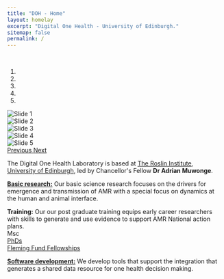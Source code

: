 ```yaml
---
title: "DOH - Home"
layout: homelay
excerpt: "Digital One Health - University of Edinburgh."
sitemap: false
permalink: /
---
```


<br>
<div id="carousel" class="carousel slide fixed-carousel" data-ride="carousel" data-interval="4000" data-pause="hover">

<!-- Menu -->
<ol class="carousel-indicators">
    <li data-target="#carousel" data-slide-to="0" class="active"></li>
    <li data-target="#carousel" data-slide-to="1"></li>
    <li data-target="#carousel" data-slide-to="2"></li>
    <li data-target="#carousel" data-slide-to="3"></li>
    <li data-target="#carousel" data-slide-to="4"></li>
   <!-- <li data-target="#carousel" data-slide-to="5"></li>
    <li data-target="#carousel" data-slide-to="6"></li> -->
</ol>

<!-- Items -->
<div class="carousel-inner" markdown="0">
    <div class="item active">
        <img src="{{ site.url }}{{ site.baseurl }}/images/slider7001400/DOHN.png" alt="Slide 1" />
    </div>
    <div class="item">
        <img src="{{ site.url }}{{ site.baseurl }}/images/slider7001400/FlemingUganda2022jumping.jpeg" alt="Slide 2" />
    </div>
    <div class="item">
        <img src="{{ site.url }}{{ site.baseurl }}/images/slider7001400/projectTHEA.png" alt="Slide 3" />
    </div>
    <div class="item">
        <img src="{{ site.url }}{{ site.baseurl }}/images/slider7001400/ArthursSeat.jpeg" alt="Slide 4" />
    </div>
    <div class="item">
        <img src="{{ site.url }}{{ site.baseurl }}/images/slider7001400/pigproduction.png" alt="Slide 5" />
    </div>
</div>


  <a class="left carousel-control" href="#carousel" role="button" data-slide="prev">
    <span class="glyphicon glyphicon-chevron-left" aria-hidden="true"></span>
    <span class="sr-only">Previous</span>
  </a>
  <a class="right carousel-control" href="#carousel" role="button" data-slide="next">
    <span class="glyphicon glyphicon-chevron-right" aria-hidden="true"></span>
    <span class="sr-only">Next</span>
  </a>
</div>

The Digital One Health Laboratory is based at [The Roslin Institute](http://ed.ac.uk/roslin), [University of Edinburgh](https://www>.ed.ac.uk), led by Chancellor's Fellow **Dr Adrian Muwonge**.

[**Basic research:**](./research/#Projects) Our basic science research focuses on the drivers for emergence and transmission of AMR with a special focus on dynamics at the human and animal interface.

**Training:** Our our post graduate training equips early career researchers with skills to generate and use evidence to support AMR National action plans.<br>
Msc<br>
<a href="./team/#students">PhDs</a><br>
[Fleming Fund Fellowships](https://www.ed.ac.uk/edinburgh-infectious-diseases/fleming-fund-fellowships-scheme)

[**Software development:**](./research/#Software) We develop tools that support the integration that generates a shared data resource for one health decision making.


<!--
To this end, we develop novel spectroscopic-imaging scanning tunneling microscopy (SI-STM) tools to visualize the relevant quantum mechanical degrees of freedom. We want to be able to build the perfect instruments to answer the  scientific questions we deem most important (see [Research](research)).

We are located at Leiden University, the birthplace of superconductivity and home to Kamerlingh Onnes, Lorentz, Huygens, Einstein, de Sitter, and others (see e.g. [the wall of signatures from Ehrenfest lecturers](https://www.lorentz.leidenuniv.nl/history/colloquium/muur_heel.html)). We exchange ideas and work with our neighbors from [Quantum Matter & Optics](http://www.physics.leidenuniv.nl/qo-home), as well as with the colleagues from our [world-class theory section](https://www.lorentz.leidenuniv.nl).

 **We are  looking for passionate new PhD students, Postdocs, and Master students to join the team** [(more info)]({{ site.url }}{{ site.baseurl }}/vacancies) **!**


We are grateful for funding from Leiden University, [NWO](www.nwo.nl) ([Vidi talent scheme](http://www.nwo.nl/en/research-and-results/programmes/Talent+Scheme) and the [Frontiers in Nanoscience program](https://www.universiteitleiden.nl/en/research/research-projects/science/frontiers-of-nanoscience-nanofront)), and from an [ERC starting grant](https://erc.europa.eu/funding/starting-grants).

<figure class="fourth">
  <img src="{{ site.url }}{{ site.baseurl }}/images/logopic/Logo_Leiden.jpg" style="width: 210px">
  <img src="{{ site.url }}{{ site.baseurl }}/images/logopic/Logo_Nanofront.jpg" style="width: 110px">
  <img src="{{ site.url }}{{ site.baseurl }}/images/logopic/Logo_NWO.jpg" style="width: 120px">
  <img src="{{ site.url }}{{ site.baseurl }}/images/logopic/Logo_ERC.jpg" style="width: 110px">
</figure> -->
